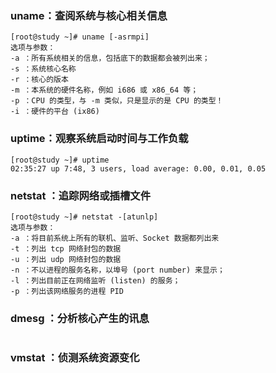 ### uname：查阅系统与核心相关信息

```
[root@study ~]# uname [-asrmpi]
选项与参数：
-a ：所有系统相关的信息，包括底下的数据都会被列出来；
-s ：系统核心名称
-r ：核心的版本
-m ：本系统的硬件名称，例如 i686 或 x86_64 等；
-p ：CPU 的类型，与 -m 类似，只是显示的是 CPU 的类型！
-i ：硬件的平台 (ix86)
```

### uptime：观察系统启动时间与工作负载

```
[root@study ~]# uptime
02:35:27 up 7:48, 3 users, load average: 0.00, 0.01, 0.05
```

### netstat ：追踪网络或插槽文件

```
[root@study ~]# netstat -[atunlp]
选项与参数：
-a ：将目前系统上所有的联机、监听、Socket 数据都列出来
-t ：列出 tcp 网络封包的数据
-u ：列出 udp 网络封包的数据
-n ：不以进程的服务名称，以埠号 (port number) 来显示；
-l ：列出目前正在网络监听 (listen) 的服务；
-p ：列出该网络服务的进程 PID
```

### dmesg ：分析核心产生的讯息

```

```

### vmstat ：侦测系统资源变化

```

```



